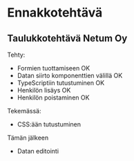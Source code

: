 # Ennakkotehtävä
## Taulukkotehtävä Netum Oy

Tehty:
- Formien tuottamiseen OK
- Datan siirto komponenttien välillä OK
- TypeScriptiin tutustuminen OK
- Henkilön lisäys OK
- Henkilön poistaminen OK

Tekemässä:
- CSS:ään tutustuminen

Tämän jälkeen
- Datan editointi

